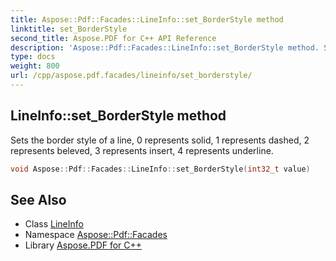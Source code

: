 ```yaml
---
title: Aspose::Pdf::Facades::LineInfo::set_BorderStyle method
linktitle: set_BorderStyle
second_title: Aspose.PDF for C++ API Reference
description: 'Aspose::Pdf::Facades::LineInfo::set_BorderStyle method. Sets the border style of a line, 0 represents solid, 1 represents dashed, 2 represents beleved, 3 represents insert, 4 represents underline in C++.'
type: docs
weight: 800
url: /cpp/aspose.pdf.facades/lineinfo/set_borderstyle/
---
```

## LineInfo::set_BorderStyle method


Sets the border style of a line, 0 represents solid, 1 represents dashed, 2 represents beleved, 3 represents insert, 4 represents underline.

```cpp
void Aspose::Pdf::Facades::LineInfo::set_BorderStyle(int32_t value)
```

## See Also

* Class [LineInfo](../)
* Namespace [Aspose::Pdf::Facades](../../)
* Library [Aspose.PDF for C++](../../../)
